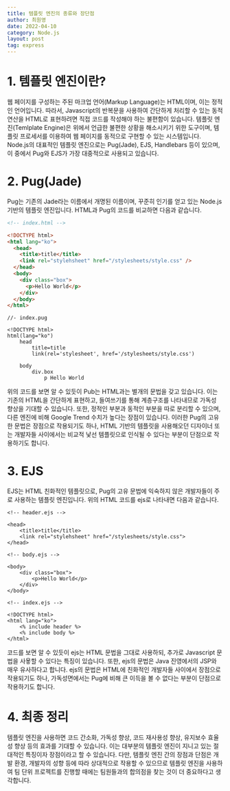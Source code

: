 ```yaml
---
title: 템플릿 엔진의 종류와 장단점
author: 최원영
date: 2022-04-10
category: Node.js
layout: post
tag: express
---
```


# 1. 템플릿 엔진이란?

웹 페이지를 구성하는 주된 마크업 언어(Markup Language)는 HTML이며, 이는 정적인 언어입니다. 따라서, Javascript의 반복문을 사용하여 간단하게 처리할 수 있는 동적 연산을 HTML로 표현하려면 직접 코드를 작성해야 하는 불편함이 있습니다. 템플릿 엔진(Temlplate Engine)은 위에서 언급한 불편한 상황을 해소시키기 위한 도구이며, 템플릿 프로세서를 이용하여 웹 페이지를 동적으로 구현할 수 있는 시스템입니다. Node.js의 대표적인 템플릿 엔진으로는 Pug(Jade), EJS, Handlebars 등이 있으며, 이 중에서 Pug와 EJS가 가장 대중적으로 사용되고 있습니다.

# 2. Pug(Jade)

Pug는 기존의 Jade라는 이름에서 개명된 이름이며, 꾸준히 인기를 얻고 있는 Node.js 기반의 템플릿 엔진입니다. HTML과 Pug의 코드를 비교하면 다음과 같습니다.

```html
<!-- index.html -->

<!DOCTYPE html>
<html lang="ko">
  <head>
    <title>title</title>
    <link rel="stylehsheet" href="/stylesheets/style.css" />
  </head>
  <body>
    <div class="box">
      <p>Hello World</p>
    </div>
  </body>
</html>
```

```pug
//- index.pug

<!DOCTYPE html>
html(lang="ko")
    head
        title=title
        link(rel='stylesheet', href='/stylesheets/style.css')

    body
        div.box
            p Hello World
```

위의 코드를 보면 알 수 있듯이 Pub는 HTML과는 별개의 문법을 갖고 있습니다. 이는 기존의 HTML을 간단하게 표현하고, 들여쓰기를 통해 계층구조를 나타내므로 가독성 향상을 기대할 수 있습니다. 또한, 정적인 부분과 동적인 부분을 따로 분리할 수 있으며, 다른 엔진에 비해 Google Trend 수치가 높다는 장점이 있습니다. 이러한 Pug의 고유한 문법은 장점으로 작용되기도 하나, HTML 기반의 템플릿을 사용해오던 디자이너 또는 개발자들 사이에서는 비교적 낯선 템플릿으로 인식될 수 있다는 부분이 단점으로 작용하기도 합니다.

# 3. EJS

EJS는 HTML 친화적인 템플릿으로, Pug의 고유 문법에 익숙하지 않은 개발자들이 주로 사용하는 템플릿 엔진입니다. 위의 HTML 코드를 ejs로 나타내면 다음과 같습니다.

```ejs
<!-- header.ejs -->

<head>
    <title>title</title>
    <link rel="stylehsheet" href="/stylesheets/style.css">
</head>
```

```ejs
<!-- body.ejs -->

<body>
    <div class="box">
        <p>Hello World</p>
    </div>
</body>
```

```ejs
<!-- index.ejs -->

<!DOCTYPE html>
<html lang="ko">
    <% include header %>
    <% include body %>
</html>
```

코드를 보면 알 수 있듯이 ejs는 HTML 문법을 그대로 사용하되, 추가로 Javascript 문법을 사욯할 수 있다는 특징이 있습니다. 또한, ejs의 문법은 Java 진영에서의 JSP와 매우 유사하다고 합니다. ejs의 문법은 HTML에 친화적인 개발자들 사이에서 장점으로 작용되기도 하나, 가독성면에서는 Pug에 비해 큰 이득을 볼 수 없다는 부분이 단점으로 작용하기도 합니다.

# 4. 최종 정리

템플릿 엔진을 사용하면 코드 간소화, 가독성 향상, 코드 재사용성 향상, 유지보수 효율성 향상 등의 효과를 기대할 수 있습니다. 이는 대부분의 템플릿 엔진이 지니고 있는 절대적인 특징이자 장점이라고 할 수 있습니다. 다만, 템플릿 엔진 간의 장점과 단점은 개발 환경, 개발자의 성향 등에 따라 상대적으로 작용할 수 있으므로 템플릿 엔진을 사용하여 팀 단위 프로젝트를 진행할 때에는 팀원들과의 합의점을 찾는 것이 더 중요하다고 생각합니다.
